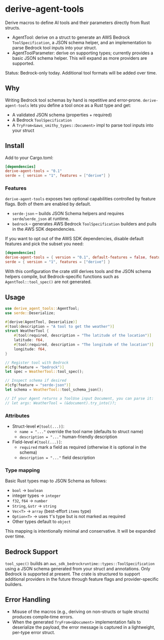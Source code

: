# derive-agent-tools

Derive macros to define AI tools and their parameters directly from Rust structs.

- AgentTool: derive on a struct to generate an AWS Bedrock `ToolSpecification`, a JSON schema helper, and an implementation to parse Bedrock tool inputs into your struct.
- AgentToolParameter: derive on supporting types; currently provides a basic JSON schema helper. This will expand as more providers are supported.

Status: Bedrock-only today. Additional tool formats will be added over time.

## Why

Writing Bedrock tool schemas by hand is repetitive and error‑prone. `derive-agent-tools` lets you define a tool once as a Rust type and get:

- A validated JSON schema (properties + required)
- A Bedrock `ToolSpecification`
- A `TryFrom<&aws_smithy_types::Document>` impl to parse tool inputs into your struct

## Install

Add to your Cargo.toml:

```toml
[dependencies]
derive-agent-tools = "0.1"
serde = { version = "1", features = ["derive"] }
```

### Features

`derive-agent-tools` exposes two optional capabilities controlled by feature
flags. Both of them are enabled by default.

- `serde-json` – builds JSON Schema helpers and requires `serde`/`serde_json`
  at runtime.
- `bedrock` – generates AWS Bedrock `ToolSpecification` builders and pulls in
  the AWS SDK dependencies.

If you want to opt out of the AWS SDK dependencies, disable default features and
pick the subset you need:

```toml
[dependencies]
derive-agent-tools = { version = "0.1", default-features = false, features = ["serde-json"] }
serde = { version = "1", features = ["derive"] }
```

With this configuration the crate still derives tools and the JSON schema
helpers compile, but Bedrock-specific functions such as
`AgentTool::tool_spec()` are not generated.

## Usage

```rust
use derive_agent_tools::AgentTool;
use serde::Deserialize;

#[derive(AgentTool, Deserialize)]
#[tool(description = "A tool to get the weather")]
struct WeatherTool {
    #[tool(required, description = "The latitude of the location")]
    latitude: f64,
    #[tool(required, description = "The longitude of the location")]
    longitude: f64,
}

// Register tool with Bedrock
#[cfg(feature = "bedrock")]
let spec = WeatherTool::tool_spec();

// Inspect schema if desired
#[cfg(feature = "serde-json")]
let schema = WeatherTool::tool_schema_json();

// If your Agent returns a ToolUse input Document, you can parse it:
// let args: WeatherTool = (&document).try_into()?;
```

### Attributes

- Struct-level `#[tool(...)]`:
  - `name = "..."` override the tool name (defaults to struct name)
  - `description = "..."` human-friendly description
- Field-level `#[tool(...)]`:
  - `required` mark a field as required (otherwise it is optional in the schema)
  - `description = "..."` field description

### Type mapping

Basic Rust types map to JSON Schema as follows:

- `bool` -> `boolean`
- integer types -> `integer`
- `f32`, `f64` -> `number`
- `String`, `&str` -> `string`
- `Vec<T>` -> `array` (best-effort `items` type)
- `Option<T>` -> uses `T`'s type but is not marked as required
- Other types default to `object`

This mapping is intentionally minimal and conservative. It will be expanded over time.

## Bedrock Support

`tool_spec()` builds an `aws_sdk_bedrockruntime::types::ToolSpecification` using a JSON schema generated from your struct and annotations. Only Bedrock is supported at present. The crate is structured to support additional providers in the future through feature flags and provider-specific builders.

## Error Handling

- Misuse of the macros (e.g., deriving on non-structs or tuple structs) produces compile‑time errors.
- When the generated `TryFrom<&Document>` implementation fails to deserialize the payload, the error message is captured in a lightweight, per-type error struct.
